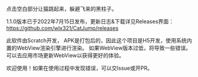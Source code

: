 点击空白部分让猫跳起来，躲避飞来的黑柱子。

1.1.0版本已于2022年7月15日发布，更新日志&下载详见Releases界面：https://github.com/wlx321/CatJump/releases

此软件由Scratch开发， APK是打包后的，因此这个项目是H5开发，使用系统内置的WebView渲染引擎进行渲染。
如果WebView版本过低，将导致一些错误。
可以去应用市场更新WebView以获得更好的体验。

欢迎使用！如果在使用过程中发现错误，可以交Issue或开PR。
